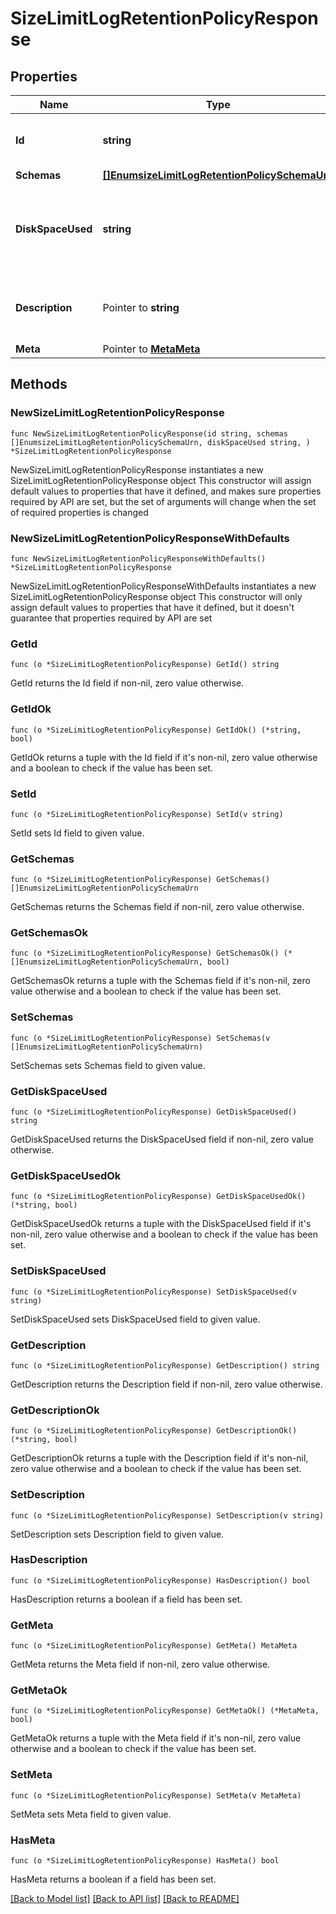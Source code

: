 # SizeLimitLogRetentionPolicyResponse

## Properties

Name | Type | Description | Notes
------------ | ------------- | ------------- | -------------
**Id** | **string** | Name of the Log Retention Policy | 
**Schemas** | [**[]EnumsizeLimitLogRetentionPolicySchemaUrn**](EnumsizeLimitLogRetentionPolicySchemaUrn.md) |  | 
**DiskSpaceUsed** | **string** | Specifies the maximum total disk space used by the log files. | 
**Description** | Pointer to **string** | A description for this Log Retention Policy | [optional] 
**Meta** | Pointer to [**MetaMeta**](MetaMeta.md) |  | [optional] 

## Methods

### NewSizeLimitLogRetentionPolicyResponse

`func NewSizeLimitLogRetentionPolicyResponse(id string, schemas []EnumsizeLimitLogRetentionPolicySchemaUrn, diskSpaceUsed string, ) *SizeLimitLogRetentionPolicyResponse`

NewSizeLimitLogRetentionPolicyResponse instantiates a new SizeLimitLogRetentionPolicyResponse object
This constructor will assign default values to properties that have it defined,
and makes sure properties required by API are set, but the set of arguments
will change when the set of required properties is changed

### NewSizeLimitLogRetentionPolicyResponseWithDefaults

`func NewSizeLimitLogRetentionPolicyResponseWithDefaults() *SizeLimitLogRetentionPolicyResponse`

NewSizeLimitLogRetentionPolicyResponseWithDefaults instantiates a new SizeLimitLogRetentionPolicyResponse object
This constructor will only assign default values to properties that have it defined,
but it doesn't guarantee that properties required by API are set

### GetId

`func (o *SizeLimitLogRetentionPolicyResponse) GetId() string`

GetId returns the Id field if non-nil, zero value otherwise.

### GetIdOk

`func (o *SizeLimitLogRetentionPolicyResponse) GetIdOk() (*string, bool)`

GetIdOk returns a tuple with the Id field if it's non-nil, zero value otherwise
and a boolean to check if the value has been set.

### SetId

`func (o *SizeLimitLogRetentionPolicyResponse) SetId(v string)`

SetId sets Id field to given value.


### GetSchemas

`func (o *SizeLimitLogRetentionPolicyResponse) GetSchemas() []EnumsizeLimitLogRetentionPolicySchemaUrn`

GetSchemas returns the Schemas field if non-nil, zero value otherwise.

### GetSchemasOk

`func (o *SizeLimitLogRetentionPolicyResponse) GetSchemasOk() (*[]EnumsizeLimitLogRetentionPolicySchemaUrn, bool)`

GetSchemasOk returns a tuple with the Schemas field if it's non-nil, zero value otherwise
and a boolean to check if the value has been set.

### SetSchemas

`func (o *SizeLimitLogRetentionPolicyResponse) SetSchemas(v []EnumsizeLimitLogRetentionPolicySchemaUrn)`

SetSchemas sets Schemas field to given value.


### GetDiskSpaceUsed

`func (o *SizeLimitLogRetentionPolicyResponse) GetDiskSpaceUsed() string`

GetDiskSpaceUsed returns the DiskSpaceUsed field if non-nil, zero value otherwise.

### GetDiskSpaceUsedOk

`func (o *SizeLimitLogRetentionPolicyResponse) GetDiskSpaceUsedOk() (*string, bool)`

GetDiskSpaceUsedOk returns a tuple with the DiskSpaceUsed field if it's non-nil, zero value otherwise
and a boolean to check if the value has been set.

### SetDiskSpaceUsed

`func (o *SizeLimitLogRetentionPolicyResponse) SetDiskSpaceUsed(v string)`

SetDiskSpaceUsed sets DiskSpaceUsed field to given value.


### GetDescription

`func (o *SizeLimitLogRetentionPolicyResponse) GetDescription() string`

GetDescription returns the Description field if non-nil, zero value otherwise.

### GetDescriptionOk

`func (o *SizeLimitLogRetentionPolicyResponse) GetDescriptionOk() (*string, bool)`

GetDescriptionOk returns a tuple with the Description field if it's non-nil, zero value otherwise
and a boolean to check if the value has been set.

### SetDescription

`func (o *SizeLimitLogRetentionPolicyResponse) SetDescription(v string)`

SetDescription sets Description field to given value.

### HasDescription

`func (o *SizeLimitLogRetentionPolicyResponse) HasDescription() bool`

HasDescription returns a boolean if a field has been set.

### GetMeta

`func (o *SizeLimitLogRetentionPolicyResponse) GetMeta() MetaMeta`

GetMeta returns the Meta field if non-nil, zero value otherwise.

### GetMetaOk

`func (o *SizeLimitLogRetentionPolicyResponse) GetMetaOk() (*MetaMeta, bool)`

GetMetaOk returns a tuple with the Meta field if it's non-nil, zero value otherwise
and a boolean to check if the value has been set.

### SetMeta

`func (o *SizeLimitLogRetentionPolicyResponse) SetMeta(v MetaMeta)`

SetMeta sets Meta field to given value.

### HasMeta

`func (o *SizeLimitLogRetentionPolicyResponse) HasMeta() bool`

HasMeta returns a boolean if a field has been set.


[[Back to Model list]](../README.md#documentation-for-models) [[Back to API list]](../README.md#documentation-for-api-endpoints) [[Back to README]](../README.md)


